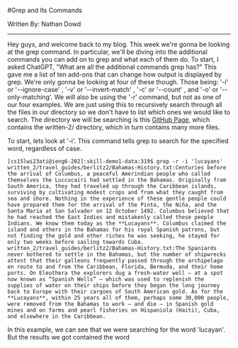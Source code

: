 #Grep and Its Commands

Written By: Nathan Dowd

---

Hey guys, and welcome back to my blog. This week we're gonna be looking at the grep command. In particular, we'll be diving into the additional commands you can add on to grep and what each of them do. To start, I asked ChatGPT, "What are all the additional commands grep has?" This gave me a list of ten add-ons that can change how output is displayed by grep. We're only gonna be looking at four of these though. Those being: '-i' or '--ignore-case' , '-v' or '--invert-match' , '-c' or '--count' , and '-o' or '--only-matching'. We will also be using the '-r' command, but not as one of our four examples. We are just using this to recursively search through all the files in our directory so we don't have to list which ones we would like to search. The directory we will be searching is this [GitHub Page](https://github.com/ucsd-cse15l-w23/skill-demo1-data), which contains the written-2/ directory, which in turn contains many more files.

To start, lets look at '-i'. This command tells grep to search for the specified word, regardless of case.

```
[cs15lwi23ati@ieng6-202]:skill-demo1-data:319$ grep -r -i 'lucayans'
written_2/travel_guides/berlitz2/Bahamas-History.txt:Centuries before the arrival of Columbus, a peaceful Amerindian people who called themselves the Luccucairi had settled in the Bahamas. Originally from South America, they had traveled up through the Caribbean islands, surviving by cultivating modest crops and from what they caught from sea and shore. Nothing in the experience of these gentle people could have prepared them for the arrival of the Pinta, the Niña, and the Santa Maria at San Salvador on 12 October 1492. Columbus believed that he had reached the East Indies and mistakenly called these people Indians. We know them today as the **Lucayans**. Columbus claimed the island and others in the Bahamas for his royal Spanish patrons, but not finding the gold and other riches he was seeking, he stayed for only two weeks before sailing towards Cuba.
written_2/travel_guides/berlitz2/Bahamas-History.txt:The Spaniards never bothered to settle in the Bahamas, but the number of shipwrecks attest that their galleons frequently passed through the archipelago en route to and from the Caribbean, Florida, Bermuda, and their home ports. On Eleuthera the explorers dug a fresh-water well — at a spot now known as “Spanish Wells” — which was used to replenish the supplies of water on their ships before they began the long journey back to Europe with their cargoes of South American gold. As for the **Lucayans**, within 25 years all of them, perhaps some 30,000 people, were removed from the Bahamas to work — and die — in Spanish gold mines and on farms and pearl fisheries on Hispaniola (Haiti), Cuba, and elsewhere in the Caribbean.
```

In this example, we can see that we were searching for the word 'lucayan'. But the results we got contained the word
